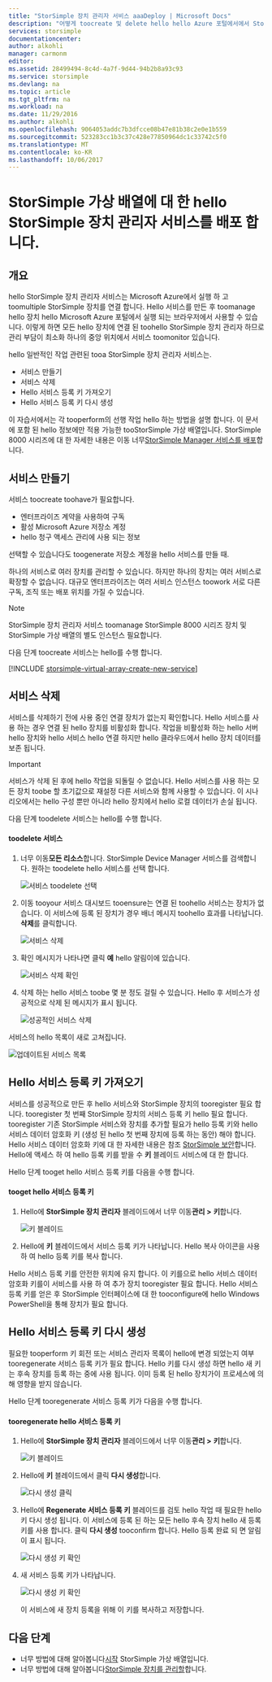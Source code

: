 ```yaml
---
title: "StorSimple 장치 관리자 서비스 aaaDeploy | Microsoft Docs"
description: "어떻게 toocreate 및 delete hello hello Azure 포털에서에서 StorSimple 장치 관리자 서비스에 설명 하 고 toomanage 서비스 등록 키를 hello 하는 방법을 설명 합니다."
services: storsimple
documentationcenter: 
author: alkohli
manager: carmonm
editor: 
ms.assetid: 28499494-8c4d-4a7f-9d44-94b2b8a93c93
ms.service: storsimple
ms.devlang: na
ms.topic: article
ms.tgt_pltfrm: na
ms.workload: na
ms.date: 11/29/2016
ms.author: alkohli
ms.openlocfilehash: 9064053addc7b3dfcce08b47e81b38c2e0e1b559
ms.sourcegitcommit: 523283cc1b3c37c428e77850964dc1c33742c5f0
ms.translationtype: MT
ms.contentlocale: ko-KR
ms.lasthandoff: 10/06/2017
---
```

# <a name="deploy-hello-storsimple-device-manager-service-for-storsimple-virtual-array"></a>StorSimple 가상 배열에 대 한 hello StorSimple 장치 관리자 서비스를 배포 합니다.
## <a name="overview"></a>개요

hello StorSimple 장치 관리자 서비스는 Microsoft Azure에서 실행 하 고 toomultiple StorSimple 장치를 연결 합니다. Hello 서비스를 만든 후 toomanage hello 장치 hello Microsoft Azure 포털에서 실행 되는 브라우저에서 사용할 수 있습니다. 이렇게 하면 모든 hello 장치에 연결 된 toohello StorSimple 장치 관리자 하므로 관리 부담이 최소화 하나의 중앙 위치에서 서비스 toomonitor 있습니다.

hello 일반적인 작업 관련된 tooa StorSimple 장치 관리자 서비스는.

* 서비스 만들기
* 서비스 삭제
* Hello 서비스 등록 키 가져오기
* Hello 서비스 등록 키 다시 생성

이 자습서에서는 각 tooperform의 선행 작업 hello 하는 방법을 설명 합니다. 이 문서에 포함 된 hello 정보에만 적용 가능한 tooStorSimple 가상 배열입니다. StorSimple 8000 시리즈에 대 한 자세한 내용은 이동 너무[StorSimple Manager 서비스를 배포](storsimple-manage-service.md)합니다.

## <a name="create-a-service"></a>서비스 만들기

서비스 toocreate toohave가 필요합니다.

* 엔터프라이즈 계약을 사용하여 구독
* 활성 Microsoft Azure 저장소 계정
* hello 청구 액세스 관리에 사용 되는 정보

선택할 수 있습니다도 toogenerate 저장소 계정을 hello 서비스를 만들 때.

하나의 서비스로 여러 장치를 관리할 수 있습니다. 하지만 하나의 장치는 여러 서비스로 확장할 수 없습니다. 대규모 엔터프라이즈는 여러 서비스 인스턴스 toowork 서로 다른 구독, 조직 또는 배포 위치를 가질 수 있습니다.

> [!NOTE]
> StorSimple 장치 관리자 서비스 toomanage StorSimple 8000 시리즈 장치 및 StorSimple 가상 배열의 별도 인스턴스 필요합니다.


다음 단계 toocreate 서비스는 hello를 수행 합니다.

[!INCLUDE [storsimple-virtual-array-create-new-service](../../includes/storsimple-virtual-array-create-new-service.md)]

## <a name="delete-a-service"></a>서비스 삭제

서비스를 삭제하기 전에 사용 중인 연결 장치가 없는지 확인합니다. Hello 서비스를 사용 하는 경우 연결 된 hello 장치를 비활성화 합니다. 작업을 비활성화 하는 hello 서버 hello 장치와 hello 서비스 hello 연결 하지만 hello 클라우드에서 hello 장치 데이터를 보존 됩니다.

> [!IMPORTANT]
> 서비스가 삭제 된 후에 hello 작업을 되돌릴 수 없습니다. Hello 서비스를 사용 하는 모든 장치 toobe 할 초기값으로 재설정 다른 서비스와 함께 사용할 수 있습니다. 이 시나리오에서는 hello 구성 뿐만 아니라 hello 장치에서 hello 로컬 데이터가 손실 됩니다.
 

다음 단계 toodelete 서비스는 hello를 수행 합니다.

#### <a name="toodelete-a-service"></a>toodelete 서비스

1. 너무 이동**모든 리소스**합니다. StorSimple Device Manager 서비스를 검색합니다. 원하는 toodelete hello 서비스를 선택 합니다.
   
    ![서비스 toodelete 선택](./media/storsimple-virtual-array-manage-service/deleteservice2.png)
2. 이동 tooyour 서비스 대시보드 tooensure는 연결 된 toohello 서비스는 장치가 없습니다. 이 서비스에 등록 된 장치가 경우 배너 메시지 toohello 효과를 나타납니다. **삭제**를 클릭합니다.
   
    ![서비스 삭제](./media/storsimple-virtual-array-manage-service/deleteservice3.png)

3. 확인 메시지가 나타나면 클릭 **예** hello 알림이에 있습니다. 
   
    ![서비스 삭제 확인](./media/storsimple-virtual-array-manage-service/deleteservice4.png)
4. 삭제 하는 hello 서비스 toobe 몇 분 정도 걸릴 수 있습니다. Hello 후 서비스가 성공적으로 삭제 된 메시지가 표시 됩니다.
   
    ![성공적인 서비스 삭제](./media/storsimple-virtual-array-manage-service/deleteservice6.png)

서비스의 hello 목록이 새로 고쳐집니다.

 ![업데이트된 서비스 목록](./media/storsimple-virtual-array-manage-service/deleteservice7.png)

## <a name="get-hello-service-registration-key"></a>Hello 서비스 등록 키 가져오기
서비스를 성공적으로 만든 후 hello 서비스와 StorSimple 장치의 tooregister 필요 합니다. tooregister 첫 번째 StorSimple 장치의 서비스 등록 키 hello 필요 합니다. tooregister 기존 StorSimple 서비스와 장치를 추가할 필요가 hello 등록 키와 hello 서비스 데이터 암호화 키 (생성 된 hello 첫 번째 장치에 등록 하는 동안) 해야 합니다. Hello 서비스 데이터 암호화 키에 대 한 자세한 내용은 참조 [StorSimple 보안](storsimple-security.md)합니다. Hello에 액세스 하 여 hello 등록 키를 받을 수 **키** 블레이드 서비스에 대 한 합니다.

Hello 단계 tooget hello 서비스 등록 키를 다음을 수행 합니다.

#### <a name="tooget-hello-service-registration-key"></a>tooget hello 서비스 등록 키
1. Hello에 **StorSimple 장치 관리자** 블레이드에서 너무 이동**관리 &gt;**  **키**합니다.
   
   ![키 블레이드](./media/storsimple-virtual-array-manage-service/getregkey2.png)
2. Hello에 **키** 블레이드에서 서비스 등록 키가 나타납니다. Hello 복사 아이콘을 사용 하 여 hello 등록 키를 복사 합니다. 

Hello 서비스 등록 키를 안전한 위치에 유지 합니다. 이 키를으로 hello 서비스 데이터 암호화 키를이 서비스를 사용 하 여 추가 장치 tooregister 필요 합니다. Hello 서비스 등록 키를 얻은 후 StorSimple 인터페이스에 대 한 tooconfigure에 hello Windows PowerShell을 통해 장치가 필요 합니다.

## <a name="regenerate-hello-service-registration-key"></a>Hello 서비스 등록 키 다시 생성
필요한 tooperform 키 회전 또는 서비스 관리자 목록이 hello에 변경 되었는지 여부 tooregenerate 서비스 등록 키가 필요 합니다. Hello 키를 다시 생성 하면 hello 새 키는 후속 장치를 등록 하는 중에 사용 됩니다. 이미 등록 된 hello 장치가이 프로세스에 의해 영향을 받지 않습니다.

Hello 단계 tooregenerate 서비스 등록 키가 다음을 수행 합니다.

#### <a name="tooregenerate-hello-service-registration-key"></a>tooregenerate hello 서비스 등록 키
1. Hello에 **StorSimple 장치 관리자** 블레이드에서 너무 이동**관리 &gt;**  **키**합니다.
   
   ![키 블레이드](./media/storsimple-virtual-array-manage-service/getregkey2.png)
2. Hello에 **키** 블레이드에서 클릭 **다시 생성**합니다.
   
   ![다시 생성 클릭](./media/storsimple-virtual-array-manage-service/getregkey5.png)
3. Hello에 **Regenerate 서비스 등록 키** 블레이드를 검토 hello 작업 때 필요한 hello 키 다시 생성 됩니다. 이 서비스에 등록 된 하는 모든 hello 후속 장치 hello 새 등록 키를 사용 합니다. 클릭 **다시 생성** tooconfirm 합니다. Hello 등록 완료 되 면 알림이 표시 됩니다.
   
   ![다시 생성 키 확인](./media/storsimple-virtual-array-manage-service/getregkey3.png)
4. 새 서비스 등록 키가 나타납니다.
   
    ![다시 생성 키 확인](./media/storsimple-virtual-array-manage-service/getregkey4.png)
   
   이 서비스에 새 장치 등록을 위해 이 키를 복사하고 저장합니다.

## <a name="next-steps"></a>다음 단계
* 너무 방법에 대해 알아봅니다[시작](storsimple-virtual-array-deploy1-portal-prep.md) StorSimple 가상 배열입니다.
* 너무 방법에 대해 알아봅니다[StorSimple 장치를 관리할](storsimple-ova-web-ui-admin.md)합니다.

